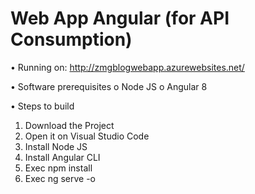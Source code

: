 # Web App Angular (for API Consumption)

•	Running on: http://zmgblogwebapp.azurewebsites.net/

•	Software prerequisites
  o	Node JS
  o	Angular 8
  
•	Steps to build

  1.	Download the Project
  2.	Open it on Visual Studio Code
  3.	Install Node JS
  4.	Install Angular CLI
  5.	Exec npm install
  6.	Exec ng serve -o
